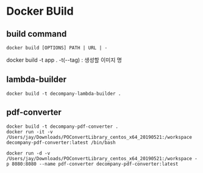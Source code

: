 # Docker BUild

## build command
```shell
docker build [OPTIONS] PATH | URL | -
```

docker build -t app .
-t(--tag) : 생성할 이미지 명

## lambda-builder

```shell
docker build -t decompany-lambda-builder .
``` 


## pdf-converter

```shell
docker build -t decompany-pdf-converter .
docker run -it -v /Users/jay/Downloads/POConvertLibrary_centos_x64_20190521:/workspace decompany-pdf-converter:latest /bin/bash
```

```shell
docker run -d -v /Users/jay/Downloads/POConvertLibrary_centos_x64_20190521:/workspace -p 8080:8080 --name pdf-converter decompany-pdf-converter:latest
```

